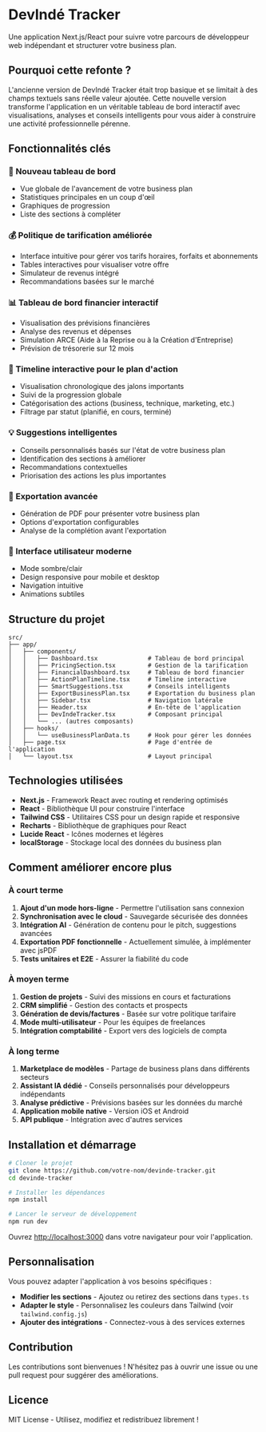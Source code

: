 # DevIndé Tracker

Une application Next.js/React pour suivre votre parcours de développeur web indépendant et structurer votre business plan.

## Pourquoi cette refonte ?

L'ancienne version de DevIndé Tracker était trop basique et se limitait à des champs textuels sans réelle valeur ajoutée. Cette nouvelle version transforme l'application en un véritable tableau de bord interactif avec visualisations, analyses et conseils intelligents pour vous aider à construire une activité professionnelle pérenne.

## Fonctionnalités clés

### 🌟 Nouveau tableau de bord
- Vue globale de l'avancement de votre business plan
- Statistiques principales en un coup d'œil
- Graphiques de progression
- Liste des sections à compléter

### 💰 Politique de tarification améliorée
- Interface intuitive pour gérer vos tarifs horaires, forfaits et abonnements
- Tables interactives pour visualiser votre offre
- Simulateur de revenus intégré
- Recommandations basées sur le marché

### 📊 Tableau de bord financier interactif
- Visualisation des prévisions financières
- Analyse des revenus et dépenses
- Simulation ARCE (Aide à la Reprise ou à la Création d'Entreprise)
- Prévision de trésorerie sur 12 mois

### 📅 Timeline interactive pour le plan d'action
- Visualisation chronologique des jalons importants
- Suivi de la progression globale
- Catégorisation des actions (business, technique, marketing, etc.)
- Filtrage par statut (planifié, en cours, terminé)

### 💡 Suggestions intelligentes
- Conseils personnalisés basés sur l'état de votre business plan
- Identification des sections à améliorer
- Recommandations contextuelles
- Priorisation des actions les plus importantes

### 📄 Exportation avancée
- Génération de PDF pour présenter votre business plan
- Options d'exportation configurables
- Analyse de la complétion avant l'exportation

### 🎨 Interface utilisateur moderne
- Mode sombre/clair
- Design responsive pour mobile et desktop
- Navigation intuitive
- Animations subtiles

## Structure du projet

```
src/
├── app/
│   ├── components/
│   │   ├── Dashboard.tsx              # Tableau de bord principal
│   │   ├── PricingSection.tsx         # Gestion de la tarification
│   │   ├── FinancialDashboard.tsx     # Tableau de bord financier
│   │   ├── ActionPlanTimeline.tsx     # Timeline interactive
│   │   ├── SmartSuggestions.tsx       # Conseils intelligents
│   │   ├── ExportBusinessPlan.tsx     # Exportation du business plan
│   │   ├── Sidebar.tsx                # Navigation latérale
│   │   ├── Header.tsx                 # En-tête de l'application
│   │   ├── DevIndeTracker.tsx         # Composant principal
│   │   └── ... (autres composants)
│   ├── hooks/
│   │   └── useBusinessPlanData.ts     # Hook pour gérer les données
│   ├── page.tsx                       # Page d'entrée de l'application
│   └── layout.tsx                     # Layout principal
```

## Technologies utilisées

- **Next.js** - Framework React avec routing et rendering optimisés
- **React** - Bibliothèque UI pour construire l'interface
- **Tailwind CSS** - Utilitaires CSS pour un design rapide et responsive
- **Recharts** - Bibliothèque de graphiques pour React
- **Lucide React** - Icônes modernes et légères
- **localStorage** - Stockage local des données du business plan

## Comment améliorer encore plus

### À court terme
1. **Ajout d'un mode hors-ligne** - Permettre l'utilisation sans connexion
2. **Synchronisation avec le cloud** - Sauvegarde sécurisée des données 
3. **Intégration AI** - Génération de contenu pour le pitch, suggestions avancées
4. **Exportation PDF fonctionnelle** - Actuellement simulée, à implémenter avec jsPDF
5. **Tests unitaires et E2E** - Assurer la fiabilité du code

### À moyen terme
1. **Gestion de projets** - Suivi des missions en cours et facturations
2. **CRM simplifié** - Gestion des contacts et prospects
3. **Génération de devis/factures** - Basée sur votre politique tarifaire
4. **Mode multi-utilisateur** - Pour les équipes de freelances
5. **Intégration comptabilité** - Export vers des logiciels de compta

### À long terme
1. **Marketplace de modèles** - Partage de business plans dans différents secteurs
2. **Assistant IA dédié** - Conseils personnalisés pour développeurs indépendants
3. **Analyse prédictive** - Prévisions basées sur les données du marché
4. **Application mobile native** - Version iOS et Android
5. **API publique** - Intégration avec d'autres services

## Installation et démarrage

```bash
# Cloner le projet
git clone https://github.com/votre-nom/devinde-tracker.git
cd devinde-tracker

# Installer les dépendances
npm install

# Lancer le serveur de développement
npm run dev
```

Ouvrez [http://localhost:3000](http://localhost:3000) dans votre navigateur pour voir l'application.

## Personnalisation

Vous pouvez adapter l'application à vos besoins spécifiques :

- **Modifier les sections** - Ajoutez ou retirez des sections dans `types.ts`
- **Adapter le style** - Personnalisez les couleurs dans Tailwind (voir `tailwind.config.js`)
- **Ajouter des intégrations** - Connectez-vous à des services externes

## Contribution

Les contributions sont bienvenues ! N'hésitez pas à ouvrir une issue ou une pull request pour suggérer des améliorations.

## Licence

MIT License - Utilisez, modifiez et redistribuez librement !